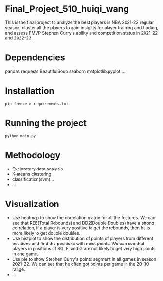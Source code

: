 # Final_Project_510_huiqi_wang
This is the final project to analyze the best players in NBA 2021-22 regular season, cluster all the players to gain insights for player training and trading, and assess FMVP Stephen Curry's ability and competition status in 2021-22 and 2022-23.

# Dependencies
pandas
requests
BeautifulSoup
seaborn
matplotlib.pyplot
...
# Installattion

```
pip freeze > requirements.txt
```

# Running the project

```
python main.py
```

# Methodology
- Exploratory data analysis
- K-means clustering
- classification(svm)...
- ...

# Visualization
- Use heatmap to show the correlation matrix for all the features. We can see that REB(Total Rebounds) and DD2(Double Doubles) have a strong correlation, if a player is very positive to get the rebounds, then he is more likely to get double doubles.
- Use histplot to show the distribution of points of players from different positions and find the positions with most points. We can see that players in positions of SG, F, and G are not likely to get very high points in one game.
- Use pie to show Stephen Curry's points segment in all games in season 2021-22. We can see that he often got points per game in the 20-30 range.
- ...

